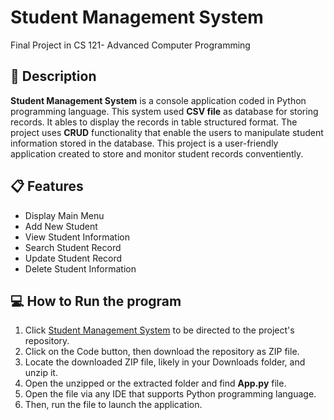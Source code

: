 # Student Management System
Final Project in CS 121- Advanced Computer Programming

## :memo: Description
**Student Management System** is a console application coded in Python programming language. This system used **CSV file** as database for storing records. It ables to display the records in table structured format. The project uses **CRUD** functionality that enable the users to manipulate student information stored in the database.  This project is a user-friendly application created to store and monitor student records conventiently. 

## :clipboard: Features
+ Display Main Menu
+ Add New Student
+ View Student Information
+ Search Student Record
+ Update Student Record
+ Delete Student Information

## :computer: How to Run the program
1. Click [Student Management System](https://github.com/elaijavelasco/CS121-student-management-system.git) to be directed to the project's repository.
2. Click on the Code button, then download the repository as ZIP file.
3. Locate the downloaded ZIP file, likely in your Downloads folder, and unzip it.
4. Open the unzipped or the extracted folder and find **App.py** file.
5. Open the file via any IDE that supports Python programming language.
6. Then, run the file to launch the application.
